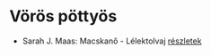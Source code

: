 # Vörös pöttyös

- Sarah J. Maas: Macskanő - Lélektolvaj [részletek](_details/Sarah%20J.%20Maas.md#id_1684)